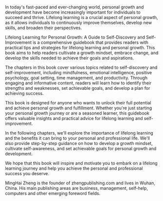
In today's fast-paced and ever-changing world, personal growth and development have become increasingly important for individuals to succeed and thrive. Lifelong learning is a crucial aspect of personal growth, as it allows individuals to continuously improve themselves, develop new skills, and broaden their perspectives.

Lifelong Learning for Personal Growth: A Guide to Self-Discovery and Self-Improvement is a comprehensive guidebook that provides readers with practical tips and strategies for lifelong learning and personal growth. This book aims to help readers cultivate a growth mindset, embrace change, and develop the skills needed to achieve their goals and aspirations.

The chapters in this book cover various topics related to self-discovery and self-improvement, including mindfulness, emotional intelligence, positive psychology, goal setting, time management, and productivity. Through engaging and informative content, readers will learn how to identify their strengths and weaknesses, set achievable goals, and develop a plan for achieving success.

This book is designed for anyone who wants to unlock their full potential and achieve personal growth and fulfillment. Whether you're just starting your personal growth journey or are a seasoned learner, this guidebook offers valuable insights and practical advice for lifelong learning and self-improvement.

In the following chapters, we'll explore the importance of lifelong learning and the benefits it can bring to your personal and professional life. We'll also provide step-by-step guidance on how to develop a growth mindset, cultivate self-awareness, and set achievable goals for personal growth and development.

We hope that this book will inspire and motivate you to embark on a lifelong learning journey and help you achieve the personal and professional success you deserve.

MingHai Zheng is the founder of zhengpublishing.com and lives in Wuhan, China. His main publishing areas are business, management, self-help, computers and other emerging foreword fields.
